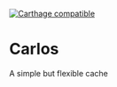 [![Carthage compatible](https://img.shields.io/badge/Carthage-compatible-4BC51D.svg?style=flat)](https://github.com/Carthage/Carthage)

# Carlos
A simple but flexible cache
